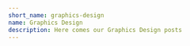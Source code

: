 ```yaml
---
short_name: graphics-design
name: Graphics Design
description: Here comes our Graphics Design posts
---
```

